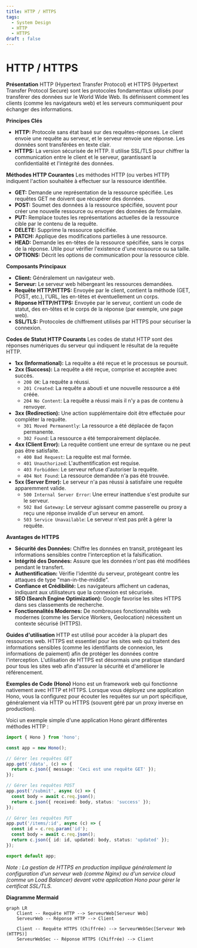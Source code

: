 ```yaml
---
title: HTTP / HTTPS
tags:
  - System Design
  - HTTP
  - HTTPS
draft : false
---
```


# HTTP / HTTPS

**Présentation**
HTTP (Hypertext Transfer Protocol) et HTTPS (Hypertext Transfer Protocol Secure) sont les protocoles fondamentaux utilisés pour transférer des données sur le World Wide Web. Ils définissent comment les clients (comme les navigateurs web) et les serveurs communiquent pour échanger des informations.

**Principes Clés**
- **HTTP:** Protocole sans état basé sur des requêtes-réponses. Le client envoie une requête au serveur, et le serveur renvoie une réponse. Les données sont transférées en texte clair.
- **HTTPS:** La version sécurisée de HTTP. Il utilise SSL/TLS pour chiffrer la communication entre le client et le serveur, garantissant la confidentialité et l'intégrité des données.

**Méthodes HTTP Courantes**
Les méthodes HTTP (ou verbes HTTP) indiquent l'action souhaitée à effectuer sur la ressource identifiée.
- **GET:** Demande une représentation de la ressource spécifiée. Les requêtes GET ne doivent que récupérer des données.
- **POST:** Soumet des données à la ressource spécifiée, souvent pour créer une nouvelle ressource ou envoyer des données de formulaire.
- **PUT:** Remplace toutes les représentations actuelles de la ressource cible par le contenu de la requête.
- **DELETE:** Supprime la ressource spécifiée.
- **PATCH:** Applique des modifications partielles à une ressource.
- **HEAD:** Demande les en-têtes de la ressource spécifiée, sans le corps de la réponse. Utile pour vérifier l'existence d'une ressource ou sa taille.
- **OPTIONS:** Décrit les options de communication pour la ressource cible.

**Composants Principaux**
- **Client:** Généralement un navigateur web.
- **Serveur:** Le serveur web hébergeant les ressources demandées.
- **Requête HTTP/HTTPS:** Envoyée par le client, contient la méthode (GET, POST, etc.), l'URL, les en-têtes et éventuellement un corps.
- **Réponse HTTP/HTTPS:** Envoyée par le serveur, contient un code de statut, des en-têtes et le corps de la réponse (par exemple, une page web).
- **SSL/TLS:** Protocoles de chiffrement utilisés par HTTPS pour sécuriser la connexion.

**Codes de Statut HTTP Courants**
Les codes de statut HTTP sont des réponses numériques du serveur qui indiquent le résultat de la requête HTTP.
- **1xx (Informational):** La requête a été reçue et le processus se poursuit.
- **2xx (Success):** La requête a été reçue, comprise et acceptée avec succès.
    - `200 OK`: La requête a réussi.
    - `201 Created`: La requête a abouti et une nouvelle ressource a été créée.
    - `204 No Content`: La requête a réussi mais il n'y a pas de contenu à renvoyer.
- **3xx (Redirection):** Une action supplémentaire doit être effectuée pour compléter la requête.
    - `301 Moved Permanently`: La ressource a été déplacée de façon permanente.
    - `302 Found`: La ressource a été temporairement déplacée.
- **4xx (Client Error):** La requête contient une erreur de syntaxe ou ne peut pas être satisfaite.
    - `400 Bad Request`: La requête est mal formée.
    - `401 Unauthorized`: L'authentification est requise.
    - `403 Forbidden`: Le serveur refuse d'autoriser la requête.
    - `404 Not Found`: La ressource demandée n'a pas été trouvée.
- **5xx (Server Error):** Le serveur n'a pas réussi à satisfaire une requête apparemment valide.
    - `500 Internal Server Error`: Une erreur inattendue s'est produite sur le serveur.
    - `502 Bad Gateway`: Le serveur agissant comme passerelle ou proxy a reçu une réponse invalide d'un serveur en amont.
    - `503 Service Unavailable`: Le serveur n'est pas prêt à gérer la requête.

**Avantages de HTTPS**
- **Sécurité des Données:** Chiffre les données en transit, protégeant les informations sensibles contre l'interception et la falsification.
- **Intégrité des Données:** Assure que les données n'ont pas été modifiées pendant le transfert.
- **Authentification:** Vérifie l'identité du serveur, protégeant contre les attaques de type "man-in-the-middle".
- **Confiance et Crédibilité:** Les navigateurs affichent un cadenas, indiquant aux utilisateurs que la connexion est sécurisée.
- **SEO (Search Engine Optimization):** Google favorise les sites HTTPS dans ses classements de recherche.
- **Fonctionnalités Modernes:** De nombreuses fonctionnalités web modernes (comme les Service Workers, Geolocation) nécessitent un contexte sécurisé (HTTPS).

**Guides d'utilisation**
HTTP est utilisé pour accéder à la plupart des ressources web. HTTPS est essentiel pour les sites web qui traitent des informations sensibles (comme les identifiants de connexion, les informations de paiement) afin de protéger les données contre l'interception. L'utilisation de HTTPS est désormais une pratique standard pour tous les sites web afin d'assurer la sécurité et d'améliorer le référencement.

**Exemples de Code (Hono)**
Hono est un framework web qui fonctionne nativement avec HTTP et HTTPS. Lorsque vous déployez une application Hono, vous la configurez pour écouter les requêtes sur un port spécifique, généralement via HTTP ou HTTPS (souvent géré par un proxy inverse en production).

Voici un exemple simple d'une application Hono gérant différentes méthodes HTTP :

```typescript
import { Hono } from 'hono';

const app = new Hono();

// Gérer les requêtes GET
app.get('/data', (c) => {
  return c.json({ message: 'Ceci est une requête GET' });
});

// Gérer les requêtes POST
app.post('/submit', async (c) => {
  const body = await c.req.json();
  return c.json({ received: body, status: 'success' });
});

// Gérer les requêtes PUT
app.put('/items/:id', async (c) => {
  const id = c.req.param('id');
  const body = await c.req.json();
  return c.json({ id: id, updated: body, status: 'updated' });
});

export default app;
```
*Note : La gestion de HTTPS en production implique généralement la configuration d'un serveur web (comme Nginx) ou d'un service cloud (comme un Load Balancer) devant votre application Hono pour gérer le certificat SSL/TLS.*

**Diagramme Mermaid**
```mermaid
graph LR
    Client -- Requête HTTP --> ServeurWeb[Serveur Web]
    ServeurWeb -- Réponse HTTP --> Client

    Client -- Requête HTTPS (Chiffrée) --> ServeurWebSec[Serveur Web (HTTPS)]
    ServeurWebSec -- Réponse HTTPS (Chiffrée) --> Client